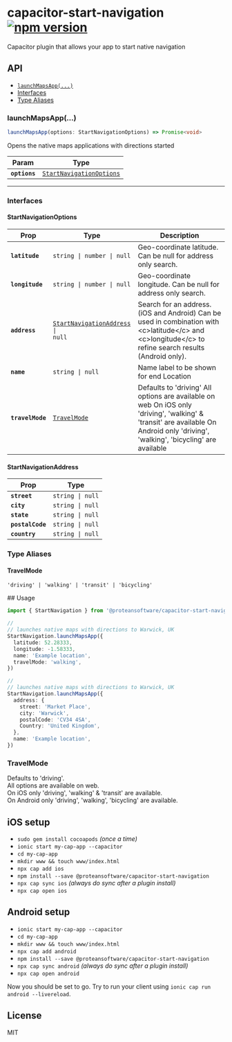 # capacitor-start-navigation [![npm version](https://badge.fury.io/js/%40proteansoftware%2Fcapacitor-start-navigation.svg)](https://badge.fury.io/js/%40proteansoftware%2Fcapacitor-start-navigation)

Capacitor plugin that allows your app to start native navigation

## API

<docgen-index>

- [`launchMapsApp(...)`](#launchmapsapp)
- [Interfaces](#interfaces)
- [Type Aliases](#type-aliases)

</docgen-index>

<docgen-api>
<!--Update the source file JSDoc comments and rerun docgen to update the docs below-->

### launchMapsApp(...)

```typescript
launchMapsApp(options: StartNavigationOptions) => Promise<void>
```

Opens the native maps applications with directions started

| Param         | Type                                                                      |
| ------------- | ------------------------------------------------------------------------- |
| **`options`** | <code><a href="#startnavigationoptions">StartNavigationOptions</a></code> |

---

### Interfaces

#### StartNavigationOptions

| Prop             | Type                                                                              | Description                                                                                                                                                                       |
| ---------------- | --------------------------------------------------------------------------------- | --------------------------------------------------------------------------------------------------------------------------------------------------------------------------------- |
| **`latitude`**   | <code>string \| number \| null</code>                                             | Geo-coordinate latitude. Can be null for address only search.                                                                                                                     |
| **`longitude`**  | <code>string \| number \| null</code>                                             | Geo-coordinate longitude. Can be null for address only search.                                                                                                                    |
| **`address`**    | <code><a href="#startnavigationaddress">StartNavigationAddress</a> \| null</code> | Search for an address. (iOS and Android) Can be used in combination with &lt;c&gt;latitude&lt;/c&gt; and &lt;c&gt;longitude&lt;/c&gt; to refine search results (Android only).    |
| **`name`**       | <code>string \| null</code>                                                       | Name label to be shown for end Location                                                                                                                                           |
| **`travelMode`** | <code><a href="#travelmode">TravelMode</a></code>                                 | Defaults to 'driving' All options are available on web On iOS only 'driving', 'walking' & 'transit' are available On Android only 'driving', 'walking', 'bicycling' are available |

#### StartNavigationAddress

| Prop             | Type                        |
| ---------------- | --------------------------- |
| **`street`**     | <code>string \| null</code> |
| **`city`**       | <code>string \| null</code> |
| **`state`**      | <code>string \| null</code> |
| **`postalCode`** | <code>string \| null</code> |
| **`country`**    | <code>string \| null</code> |

### Type Aliases

#### TravelMode

<code>'driving' | 'walking' | 'transit' | 'bicycling'</code>

</docgen-api>
## Usage

```ts
import { StartNavigation } from '@proteansoftware/capacitor-start-navigation'

//
// launches native maps with directions to Warwick, UK
StartNavigation.launchMapsApp({
  latitude: 52.28333,
  longitude: -1.58333,
  name: 'Example location',
  travelMode: 'walking',
})

//
// launches native maps with directions to Warwick, UK
StartNavigation.launchMapsApp({
  address: {
    street: 'Market Place',
    city: 'Warwick',
    postalCode: 'CV34 4SA',
    Country: 'United Kingdom',
  },
  name: 'Example location',
})
```

### TravelMode

Defaults to 'driving'.  
All options are available on web.  
On iOS only 'driving', 'walking' & 'transit' are available.  
On Android only 'driving', 'walking', 'bicycling' are available.

## iOS setup

- `sudo gem install cocoapods` _(once a time)_
- `ionic start my-cap-app --capacitor`
- `cd my-cap-app`
- `mkdir www && touch www/index.html`
- `npx cap add ios`
- `npm install --save @proteansoftware/capacitor-start-navigation`
- `npx cap sync ios` _(always do sync after a plugin install)_
- `npx cap open ios`

## Android setup

- `ionic start my-cap-app --capacitor`
- `cd my-cap-app`
- `mkdir www && touch www/index.html`
- `npx cap add android`
- `npm install --save @proteansoftware/capacitor-start-navigation`
- `npx cap sync android` _(always do sync after a plugin install)_
- `npx cap open android`

Now you should be set to go. Try to run your client using `ionic cap run android --livereload`.

## License

MIT

